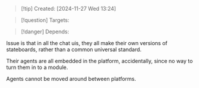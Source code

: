 
>[!tip] Created: [2024-11-27 Wed 13:24]

>[!question] Targets: 

>[!danger] Depends: 

Issue is that in all the chat uis, they all make their own versions of stateboards, rather than a common universal standard.

Their agents are all embedded in the platform, accidentally, since no way to turn them in to a module.

Agents cannot be moved around between platforms.